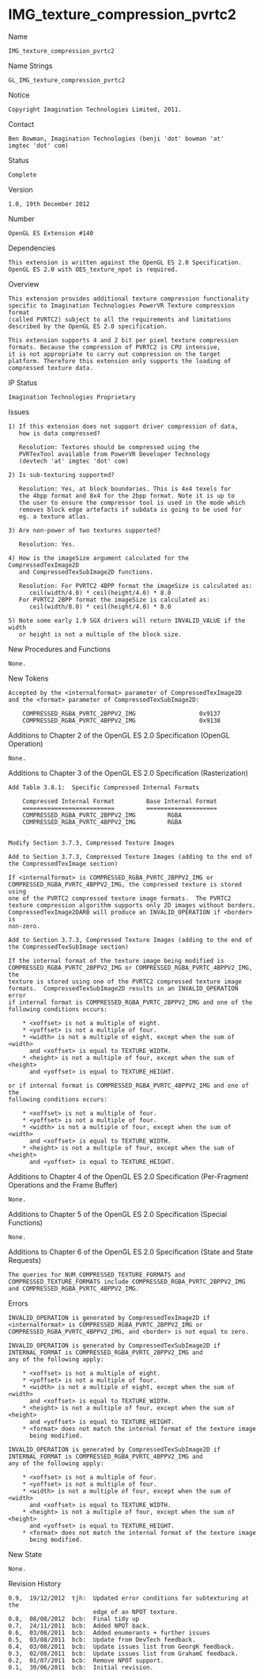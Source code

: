 # IMG_texture_compression_pvrtc2

Name

    IMG_texture_compression_pvrtc2

Name Strings

    GL_IMG_texture_compression_pvrtc2

Notice

    Copyright Imagination Technologies Limited, 2011.

Contact

    Ben Bowman, Imagination Technologies (benji 'dot' bowman 'at'
    imgtec 'dot' com)

Status

    Complete

Version

    1.0, 19th December 2012

Number

    OpenGL ES Extension #140

Dependencies

    This extension is written against the OpenGL ES 2.0 Specification.
    OpenGL ES 2.0 with OES_texture_npot is required.

Overview

    This extension provides additional texture compression functionality
    specific to Imagination Technologies PowerVR Texture compression format
    (called PVRTC2) subject to all the requirements and limitations
    described by the OpenGL ES 2.0 specification.

    This extension supports 4 and 2 bit per pixel texture compression
    formats. Because the compression of PVRTC2 is CPU intensive,
    it is not appropriate to carry out compression on the target
    platform. Therefore this extension only supports the loading of
    compressed texture data.

IP Status

    Imagination Technologies Proprietary

Issues

    1) If this extension does not support driver compression of data,
       how is data compressed?

       Resolution: Textures should be compressed using the
       PVRTexTool available from PowerVR Developer Technology
       (devtech 'at' imgtec 'dot' com)

    2) Is sub-texturing supported?

       Resolution: Yes, at block boundaries. This is 4x4 texels for
       the 4bpp format and 8x4 for the 2bpp format. Note it is up to
       the user to ensure the compressor tool is used in the mode which
       removes block edge artefacts if subdata is going to be used for
       eg. a texture atlas.

    3) Are non-power of two textures supported?

       Resolution: Yes.

    4) How is the imageSize argument calculated for the CompressedTexImage2D
       and CompressedTexSubImage2D functions.

       Resolution: For PVRTC2 4BPP format the imageSize is calculated as:
          ceil(width/4.0) * ceil(height/4.0) * 8.0
       For PVRTC2 2BPP format the imageSize is calculated as:
          ceil(width/8.0) * ceil(height/4.0) * 8.0

    5) Note some early 1.9 SGX drivers will return INVALID_VALUE if the width
       or height is not a multiple of the block size.

New Procedures and Functions

    None.

New Tokens

    Accepted by the <internalformat> parameter of CompressedTexImage2D
    and the <format> parameter of CompressedTexSubImage2D:

        COMPRESSED_RGBA_PVRTC_2BPPV2_IMG                  0x9137
        COMPRESSED_RGBA_PVRTC_4BPPV2_IMG                  0x9138

Additions to Chapter 2 of the OpenGL ES 2.0 Specification (OpenGL Operation)

    None.

Additions to Chapter 3 of the OpenGL ES 2.0 Specification (Rasterization)

    Add Table 3.8.1:  Specific Compressed Internal Formats

        Compressed Internal Format         Base Internal Format
        ==========================         ====================
        COMPRESSED_RGBA_PVRTC_2BPPV2_IMG         RGBA
        COMPRESSED_RGBA_PVRTC_4BPPV2_IMG         RGBA


    Modify Section 3.7.3, Compressed Texture Images

    Add to Section 3.7.3, Compressed Texture Images (adding to the end of
    the CompressedTexImage section)

    If <internalformat> is COMPRESSED_RGBA_PVRTC_2BPPV2_IMG or
    COMPRESSED_RGBA_PVRTC_4BPPV2_IMG, the compressed texture is stored using
    one of the PVRTC2 compressed texture image formats.  The PVRTC2
    texture compression algorithm supports only 2D images without borders.
    CompressedTexImage2DARB will produce an INVALID_OPERATION if <border> is
    non-zero.

    Add to Section 3.7.3, Compressed Texture Images (adding to the end of
    the CompressedTexSubImage section)

    If the internal format of the texture image being modified is
    COMPRESSED_RGBA_PVRTC_2BPPV2_IMG or COMPRESSED_RGBA_PVRTC_4BPPV2_IMG, the
    texture is stored using one of the PVRTC2 compressed texture image
    formats.  CompressedTexSubImage2D results in an INVALID_OPERATION error
    if internal format is COMPRESSED_RGBA_PVRTC_2BPPV2_IMG and one of the
    following conditions occurs:

        * <xoffset> is not a multiple of eight.
        * <yoffset> is not a multiple of four.
        * <width> is not a multiple of eight, except when the sum of <width>
          and <xoffset> is equal to TEXTURE_WIDTH.
        * <height> is not a multiple of four, except when the sum of <height>
          and <yoffset> is equal to TEXTURE_HEIGHT.

    or if internal format is COMPRESSED_RGBA_PVRTC_4BPPV2_IMG and one of the
    following conditions occurs:

        * <xoffset> is not a multiple of four.
        * <yoffset> is not a multiple of four.
        * <width> is not a multiple of four, except when the sum of <width>
          and <xoffset> is equal to TEXTURE_WIDTH.
        * <height> is not a multiple of four, except when the sum of <height>
          and <yoffset> is equal to TEXTURE_HEIGHT.

Additions to Chapter 4 of the OpenGL ES 2.0 Specification (Per-Fragment
Operations and the Frame Buffer)

    None.

Additions to Chapter 5 of the OpenGL ES 2.0 Specification (Special Functions)

    None.

Additions to Chapter 6 of the OpenGL ES 2.0 Specification (State and
State Requests)

    The queries for NUM_COMPRESSED_TEXTURE_FORMATS and
    COMPRESSED_TEXTURE_FORMATS include COMPRESSED_RGBA_PVRTC_2BPPV2_IMG
    and COMPRESSED_RGBA_PVRTC_4BPPV2_IMG.

Errors

    INVALID_OPERATION is generated by CompressedTexImage2D if
    <internalformat> is COMPRESSED_RGBA_PVRTC_2BPPV2_IMG or
    COMPRESSED_RGBA_PVRTC_4BPPV2_IMG, and <border> is not equal to zero.

    INVALID_OPERATION is generated by CompressedTexSubImage2D if
    INTERNAL_FORMAT is COMPRESSED_RGBA_PVRTC_2BPPV2_IMG and
    any of the following apply:

        * <xoffset> is not a multiple of eight.
        * <yoffset> is not a multiple of four.
        * <width> is not a multiple of eight, except when the sum of <width>
          and <xoffset> is equal to TEXTURE_WIDTH.
        * <height> is not a multiple of four, except when the sum of <height>
          and <yoffset> is equal to TEXTURE_HEIGHT.
        * <format> does not match the internal format of the texture image
          being modified.

    INVALID_OPERATION is generated by CompressedTexSubImage2D if
    INTERNAL_FORMAT is COMPRESSED_RGBA_PVRTC_4BPPV2_IMG and
    any of the following apply:

        * <xoffset> is not a multiple of four.
        * <yoffset> is not a multiple of four.
        * <width> is not a multiple of four, except when the sum of <width>
          and <xoffset> is equal to TEXTURE_WIDTH.
        * <height> is not a multiple of four, except when the sum of <height>
          and <yoffset> is equal to TEXTURE_HEIGHT.
        * <format> does not match the internal format of the texture image
          being modified.

New State

    None.

Revision History

    0.9,  19/12/2012  tjh:  Updated error conditions for subtexturing at the
                            edge of an NPOT texture.
    0.8,  08/08/2012  bcb:  Final tidy up
    0.7,  24/11/2011  bcb:  Added NPOT back.
    0.6,  03/08/2011  bcb:  Added enumerants + further issues
    0.5,  03/08/2011  bcb:  Update from DevTech feedback.
    0.4,  03/08/2011  bcb:  Update issues list from GeorgK feedback.
    0.3,  02/08/2011  bcb:  Update issues list from GrahamC feedback.
    0.2,  01/07/2011  bcb:  Remove NPOT support.
    0.1,  30/06/2011  bcb:  Initial revision.


